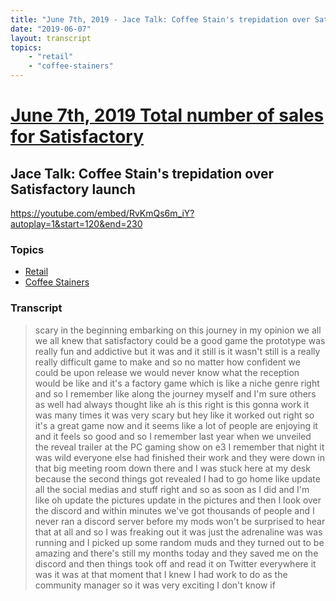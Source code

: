 ```yaml
---
title: "June 7th, 2019 - Jace Talk: Coffee Stain's trepidation over Satisfactory launch"
date: "2019-06-07"
layout: transcript
topics: 
    - "retail"
    - "coffee-stainers"
---
```

# [June 7th, 2019 Total number of sales for Satisfactory](../2019-06-07.md)
## Jace Talk: Coffee Stain's trepidation over Satisfactory launch
https://youtube.com/embed/RvKmQs6m_iY?autoplay=1&start=120&end=230
### Topics
* [Retail](../topics/retail.md)
* [Coffee Stainers](../topics/coffee-stainers.md)

### Transcript

> scary in the beginning embarking on this
> journey in my opinion we all we all knew
> that satisfactory could be a good game
> the prototype was really fun and
> addictive but it was and it still is it
> wasn't
> still is a really really difficult game
> to make and so no matter how confident
> we could be upon release we would never
> know what the reception would be like
> and it's a factory game which is like a
> niche genre right and so I remember like
> along the journey myself and I'm sure
> others as well had always thought like
> ah is this right is this gonna work
> it was many times it was very scary but
> hey like it worked out right so it's a
> great game now and it seems like a lot
> of people are enjoying it and it feels
> so good and so I remember last year when
> we unveiled the reveal trailer at the PC
> gaming show on e3 I remember that night
> it was wild everyone else had finished
> their work and they were down in that
> big meeting room down there
> and I was stuck here at my desk because
> the second things got revealed I had to
> go home like update all the social
> medias and stuff right and so as soon as
> I did and I'm like oh update the
> pictures update in the pictures and then
> I look over the discord and within
> minutes we've got thousands of people
> and I never ran a discord server before
> my mods won't be surprised to hear that
> at all and so I was freaking out it was
> just the adrenaline was was running and
> I picked up some random muds and they
> turned out to be amazing and there's
> still my months today and they saved me
> on the discord and then things took off
> and read it on Twitter everywhere it was
> it was at that moment that I knew I had
> work to do as the community manager so
> it was very exciting I don't know if
